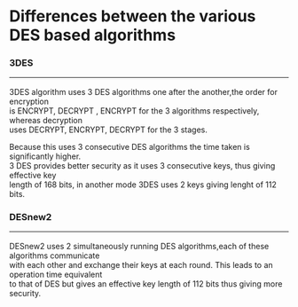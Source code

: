 # Differences between the various DES based algorithms<br/>

### 3DES<hr/>
3DES algorithm uses 3 DES algorithms one after the another,the order for encryption<br/>
is ENCRYPT, DECRYPT , ENCRYPT for the 3 algorithms respectively, whereas decryption<br/>
uses DECRYPT, ENCRYPT, DECRYPT for the 3 stages.<br/>

Because this uses 3 consecutive DES algorithms the time taken is significantly higher.<br/>
3 DES provides better security as it uses 3 consecutive keys, thus giving effective key<br/>
length of 168 bits, in another mode 3DES uses 2 keys giving lenght of 112 bits.

### DESnew2<hr/>
DESnew2 uses 2 simultaneously running DES algorithms,each of these algorithms communicate<br/>
with each other and exchange their keys at each round. This leads to an operation time equivalent<br/>
to that of DES but gives an effective key length of 112 bits thus giving more security.

